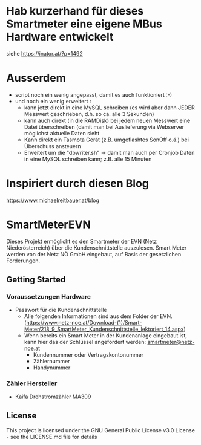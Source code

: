 # Hab kurzerhand für dieses Smartmeter eine eigene MBus Hardware entwickelt
siehe https://inator.at/?p=1492

# Ausserdem
- script noch ein wenig angepasst, damit es auch funktioniert :-)
- und noch ein wenig erweitert :
  - kann jetzt direkt in eine MySQL schreiben (es wird aber dann JEDER Messwert geschrieben, d.h. so ca. alle 3 Sekunden)
  - kann auch direkt (in die RAMDisk) bei jedem neuen Messwert eine Datei überschreiben (damit man bei Auslieferung via Webserver möglichst aktuelle Daten sieht
  - Kann direkt ein Tasmota Gerät (z.B. umgeflashtes SonOff o.ä.) bei Überschuss ansteuern
  - Erweitert um die "dbwriter.sh" -> damit man auch per Cronjob Daten in eine MySQL schreiben kann; z.B. alle 15 Minuten

# Inspiriert durch diesen Blog
https://www.michaelreitbauer.at/blog


# SmartMeterEVN
Dieses Projekt ermöglicht es den Smartmeter der EVN (Netz Niederösterreich) über die Kundenschnittstelle auszulesen.
Smart Meter werden von der Netz NÖ GmbH eingebaut, auf Basis der gesetzlichen Forderungen.

## Getting Started
### Voraussetzungen Hardware


* Passwort für die Kundenschnittstelle
  * Alle folgenden Informationen sind aus dem Folder der EVN. (https://www.netz-noe.at/Download-(1)/Smart-Meter/218_9_SmartMeter_Kundenschnittstelle_lektoriert_14.aspx)
  * Wenn bereits ein Smart Meter in der Kundenanlage eingebaut ist, kann hier das der Schlüssel angefordert werden: smartmeter@netz-noe.at
    * Kundennummer oder Vertragskontonummer
    * Zählernummer
    * Handynummer




### Zähler Hersteller
* Kaifa Drehstromzähler MA309


## License

This project is licensed under the GNU General Public License v3.0 License - see the LICENSE.md file for details
